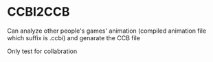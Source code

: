 # CCBI2CCB
Can analyze other people's games' animation (compiled animation file which suffix is .ccbi) and genarate the CCB file

Only test for collabration
